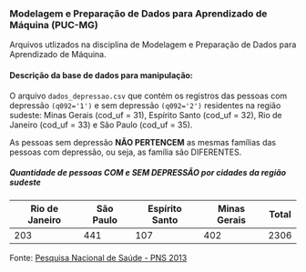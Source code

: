 ### Modelagem e Preparação de Dados para Aprendizado de Máquina (PUC-MG)
Arquivos utlizados na disciplina de Modelagem e Preparação de Dados para Aprendizado de Máquina.

#### Descrição da base de dados para manipulação: 

O arquivo `dados_depressao.csv` que contém os registros das pessoas com depressão ``(q092='1')`` e sem depressão ``(q092='2')`` residentes na região sudeste: Minas Gerais (cod_uf = 31), Espírito Santo (cod_uf = 32), Rio de Janeiro (cod_uf = 33) e São Paulo (cod_uf = 35).

As pessoas sem depressão **NÃO PERTENCEM** as mesmas famílias das pessoas com depressão, ou seja, as família são DIFERENTES.

##### Quantidade de pessoas **COM** e **SEM DEPRESSÃO** por cidades da região sudeste

| Rio de Janeiro | São Paulo | Espírito Santo | Minas Gerais | Total |
|---|---|---|---|-------|
| 203 | 441 | 107 | 402 | 2306|

Fonte: [Pesquisa Nacional de Saúde - PNS 2013](https://www.ibge.gov.br/estatisticas/sociais/saude/9160-pesquisa-nacional-de-saude.html?=&t=sobre)
